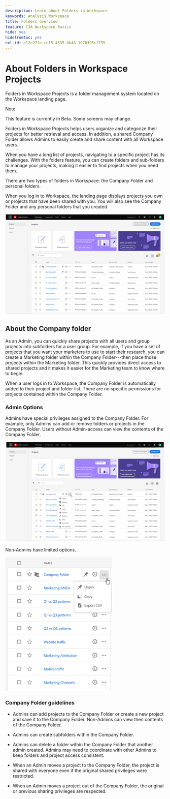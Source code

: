 ```yaml
---
description: Learn about Folders in Workspace
keywords: Analysis Workspace
title: Folders overview
feature: CJA Workspace Basics
hide: yes
hidefromtoc: yes
exl-id: e12e271e-ce15-4535-bb48-1976395cf755
---
```

# About Folders in Workspace Projects

Folders in Workspace Projects is a folder management system located on the Workspace landing page.

>[!NOTE]
>
>This feature is currently in Beta. Some screens may change.

Folders in Workspace Projects helps users organize and categorize their projects for better retrieval and access. In addition, a shared Company Folder allows Admins to easily create and share content with all Workspace users. 

When you have a long list of projects, navigating to a specific project has its challenges. With the folders feature, you can create folders and sub-folders to manage your projects, making it easier to find projects when you need them. 

There are two types of folders in Workspace: the Company Folder and personal folders.

When you log in to Workspace, the landing page displays projects you own or projects that have been shared with you. You will also see the Company Folder and any personal folders that you created.

![](/help/analysis-workspace/build-workspace-project/assets/landing-page.png)

## About the Company folder

As an Admin, you can quickly share projects with all users and group projects into subfolders for a user group. For example, if you have a set of projects that you want your marketers to use to start their research, you can create a Marketing folder within the Company Folder---then place those projects within the Marketing folder. This quickly provides direct access to shared projects and it makes it easier for the Marketing team to know where to begin.

When a user logs in to Workspace, the Company Folder is automatically added to their project and folder list. There are no specific permissions for projects contained within the Company Folder.

### Admin Options

Admins have special privileges assigned to the Company Folder. For example, only Admins can add or remove folders or projects in the Company Folder. Users without Admin-access can view the contents of the Company Folder.

![](/help/analysis-workspace/build-workspace-project/assets/admin-access-co-folder.png)

Non-Admins have limited options.

![](/help/analysis-workspace/build-workspace-project/assets/non-admin-options.png)

### Company Folder guidelines

-   Admins can add projects to the Company Folder or create a new project and save it to the Company Folder. Non-Admins can view then contents of the Company Folder.

-   Admins can create subfolders within the Company Folder.

-   Admins can delete a folder within the Company Folder that another admin created. Admins may need to coordinate with other Admins to keep folders and project access consistent.

-   When an Admin moves a project to the Company Folder, the project is     shared with everyone even if the original shared privileges were restricted.

-   When an Admin moves a project out of the Company Folder, the original or previous sharing privileges are respected.
